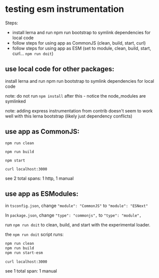 # testing esm instrumentation

Steps:

- install lerna and run npm run bootstrap to symlink dependencies for local code
- follow steps for using app as CommonJS (clean, build, start, curl)
- follow steps for using app as ESM (set to module, clean, build, start, curl... `npm run doit`)

## use local code for other packages:

install lerna and run npm run bootstrap to symlink dependencies for local code

note: do not run `npm install` after this - notice the node_modules are symlinked

note: adding express instrumentation from contrib doesn't seem to work well with this lerna bootstrap (likely just dependency conflicts)

## use app as CommonJS:

`npm run clean`

`npm run build`

`npm start`

`curl localhost:3000`

see 2 total spans: 1 http, 1 manual

## use app as ESModules:

in `tsconfig.json`, change `"module": "CommonJS"` to `"module": "ESNext"`

In `package.json`, change `"type": "commonjs",` to `"type": "module",`

run `npm run doit` to clean, build, and start with the experimental loader.

the `npm run doit` script runs:

```sh
npm run clean
npm run build
npm run start-esm
```

`curl localhost:3000`

see 1 total span: 1 manual
